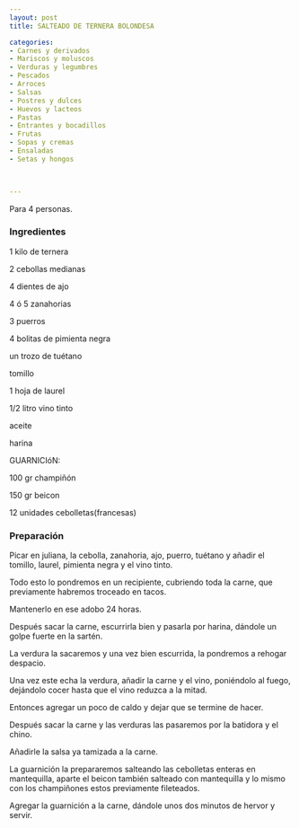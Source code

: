 ```yaml
---
layout: post
title: SALTEADO DE TERNERA BOLONDESA

categories:
- Carnes y derivados
- Mariscos y moluscos
- Verduras y legumbres
- Pescados
- Arroces
- Salsas
- Postres y dulces
- Huevos y lacteos
- Pastas
- Entrantes y bocadillos
- Frutas
- Sopas y cremas
- Ensaladas
- Setas y hongos
 


---
```


Para 4 personas.

<h3>Ingredientes</h3>

1 kilo de ternera

2 cebollas medianas

4 dientes de ajo

4 ó 5 zanahorias

3 puerros

4 bolitas de pimienta negra

un trozo de tuétano

tomillo

1 hoja de laurel

1/2 litro vino tinto

aceite

harina

GUARNICIóN:

100 gr champiñón

150 gr beicon

12 unidades cebolletas(francesas)

<h3>Preparación</h3>

Picar en juliana, la cebolla, zanahoria, ajo, puerro, tuétano y añadir el tomillo, laurel, pimienta negra y el vino tinto.

Todo esto lo pondremos en un recipiente, cubriendo toda la carne, que previamente habremos troceado en tacos.

Mantenerlo en ese adobo 24 horas.

Después sacar la carne, escurrirla bien y pasarla por harina, dándole un golpe fuerte en la sartén.

La verdura la sacaremos y una vez bien escurrida, la pondremos a rehogar despacio.

Una vez este echa la verdura, añadir la carne y el vino, poniéndolo al fuego, dejándolo cocer hasta que el vino reduzca a la mitad.

Entonces agregar un poco de caldo y dejar que se termine de hacer.

Después sacar la carne y las verduras las pasaremos por la batidora y el chino.

Añadirle la salsa ya tamizada a la carne.

La guarnición la prepararemos salteando las cebolletas enteras en mantequilla, aparte el beicon también salteado con mantequilla y lo mismo con los champiñones estos previamente fileteados.

Agregar la guarnición a la carne, dándole unos dos minutos de hervor y servir.

